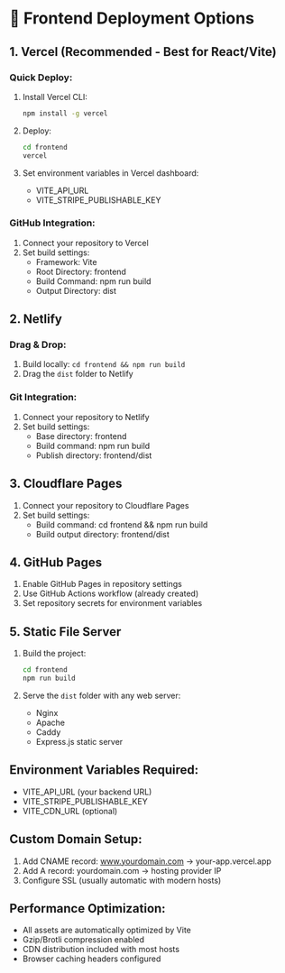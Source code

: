 # 🎨 Frontend Deployment Options

## 1. Vercel (Recommended - Best for React/Vite)

### Quick Deploy:
1. Install Vercel CLI:
   ```bash
   npm install -g vercel
   ```

2. Deploy:
   ```bash
   cd frontend
   vercel
   ```

3. Set environment variables in Vercel dashboard:
   - VITE_API_URL
   - VITE_STRIPE_PUBLISHABLE_KEY

### GitHub Integration:
1. Connect your repository to Vercel
2. Set build settings:
   - Framework: Vite
   - Root Directory: frontend
   - Build Command: npm run build
   - Output Directory: dist

## 2. Netlify

### Drag & Drop:
1. Build locally: `cd frontend && npm run build`
2. Drag the `dist` folder to Netlify

### Git Integration:
1. Connect your repository to Netlify
2. Set build settings:
   - Base directory: frontend
   - Build command: npm run build
   - Publish directory: frontend/dist

## 3. Cloudflare Pages

1. Connect your repository to Cloudflare Pages
2. Set build settings:
   - Build command: cd frontend && npm run build
   - Build output directory: frontend/dist

## 4. GitHub Pages

1. Enable GitHub Pages in repository settings
2. Use GitHub Actions workflow (already created)
3. Set repository secrets for environment variables

## 5. Static File Server

1. Build the project:
   ```bash
   cd frontend
   npm run build
   ```

2. Serve the `dist` folder with any web server:
   - Nginx
   - Apache
   - Caddy
   - Express.js static server

## Environment Variables Required:

- VITE_API_URL (your backend URL)
- VITE_STRIPE_PUBLISHABLE_KEY
- VITE_CDN_URL (optional)

## Custom Domain Setup:

1. Add CNAME record: www.yourdomain.com → your-app.vercel.app
2. Add A record: yourdomain.com → hosting provider IP
3. Configure SSL (usually automatic with modern hosts)

## Performance Optimization:

- All assets are automatically optimized by Vite
- Gzip/Brotli compression enabled
- CDN distribution included with most hosts
- Browser caching headers configured
